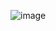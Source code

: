 ![image](https://github.com/JaimeVillalbaO/InstagramFollowersBot-Intermediate-Day-52/assets/152451848/bfa88747-3bd9-4b93-87b7-35850d013692)
